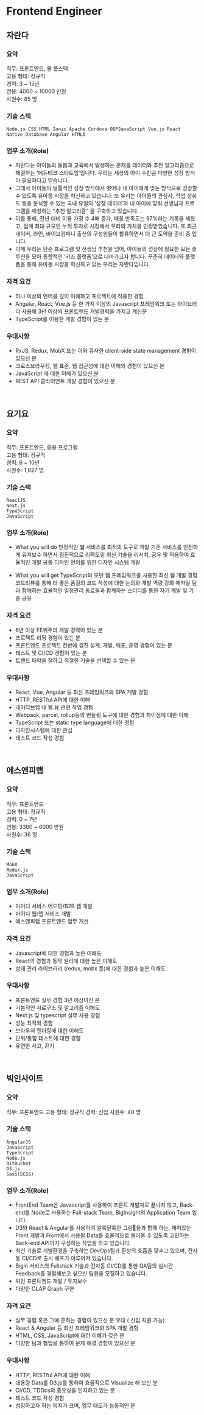 # Frontend Engineer

## 자란다

### 요약
직무:	프론트엔드, 웹 풀스택   
고용 형태:	정규직   
경력:	3 ~ 15년   
연봉:	4000 ~ 10000 만원  
사원수:	85 명   

### 기술 스택
    Node.js CSS HTML Ionic Apache Cordova OOPJavaScript Vue.js React Native Database Angular HTML5

### 업무 소개(Role)
- 자란다는 아이들의 돌봄과 교육에서 발생하는 문제를 데이터와 추천 알고리즘으로 해결하는 ‘에듀테크 스타트업’입니다. 우리는 세상의 아이 수만큼 다양한 성장 방식이 필요하다고 믿습니다.
- 그래서 아이들의 일률적인 성장 방식에서 벗어나 내 아이에게 맞는 방식으로 성장할 수 있도록 유아동 시장을 혁신하고 있습니다. 또 우리는 아이들의 관심사, 학업 성취도 등을 분석할 수 있는 국내 유일의 ‘성장 데이터’와 내 아이에 맞춰 선생님과 프로그램을 매칭하는 “추천 알고리즘” 을 구축하고 있습니다.
.
- 이를 통해, 전년 대비 이용 가정 수 4배 증가, 매칭 만족도는 97%라는 기록을 세웠고, 업계 최대 규모인 누적 투자로 시장에서 우리의 가치를 인정받았습니다. 또 최근 네이버, 라인, 바이브컴퍼니 출신의 구성원들이 합류하면서 더 큰 도약을 준비 중 입니다.
- 이제 우리는 단순 프로그램 및 선생님 추천을 넘어, 아이들의 성장에 필요한 모든 솔루션을 모아 종합적인 ‘키즈 플랫폼’으로 나아가고자 합니다. 꾸준히 데이터와 플랫폼을 통해 유아동 시장을 혁신하고 있는 우리는
자란다입니다.


### 자격 요건
- 하나 이상의 언어를 깊이 이해하고 프로젝트에 적용한 경험   
- Angular, React, Vue.js 등 한 가지 이상의 Javascript 프레임워크 또는 라이브러리 사용해 3년 이상의 프론트엔드 개발경력을 가지고 계신분   
- TypeScript를 이용한 개발 경험이 있는 분   

### 우대사항
- RxJS, Redux, MobX 또는 이와 유사한 client-side state management 경험이 있으신 분   
- 크로스브라우징, 웹 표준, 웹 접근성에 대한 이해와 경험이 있으신 분   
- JavaScript 에 대한 이해가 있으신 분   
- REST API 클라이언트 개발 경험이 있으신 분   

<br>

## 요기요

### 요약
직무:	프론트엔드, 응용 프로그램   
고용 형태:	정규직   
경력:	6 ~ 10년   
사원수:	1,027 명   


### 기술 스택
    ReactJS
    Next.js
    TypeScript 
    JavaScript

### 업무 소개(Role)
- What you will do
    안정적인 웹 서비스를 최적의 도구로 개발
    기존 서비스를 안전하게 유지보수 하면서 점진적으로 리팩토링
    최신 기술을 리서치, 공유 및 적용하여 효율적인 개발
    공통 디자인 언어를 위한 디자인 시스템 개발


- What you will get
    TypeScript와 모던 웹 프레임워크를 사용한 최신 웹 개발 경험
    코드리뷰를 통해 더 좋은 품질의 코드 작성에 대한 논의와 개발 역량 강화
    애자일 팀과 함께하는 효율적인 일정관리
    동료들과 함께하는 스터디를 통한 자기 계발 및 기술 공유

### 자격 요건
- 6년 이상 FE위주의 개발 경력이 있는 분
- 프로젝트 리딩 경험이 있는 분
- 프론트엔드 프로젝트 전반에 걸친 설계, 개발, 배포, 운영 경험이 있는 분
- 테스트 및 CI/CD 경험이 있는 분
- 트렌드 파악을 잘하고 적절한 기술을 선택할 수 있는 분

### 우대사항
- React, Vue, Angular 등 최신 프레임워크와 SPA 개발 경험
- HTTP, RESTful API에 대한 이해
- 네이티브앱 내 웹 뷰 관련 작업 경험
- Webpack, parcel, rollup등의 번들링 도구에 대한 경험과 차이점에 대한 이해
- TypeScript 또는 static type language에 대한 경험
- 디자인시스템에 대한 관심
- 테스트 코드 작성 경험

<br>

## 에스엔피랩

### 요약
직무:	프론트엔드   
고용 형태:	정규직   
경력:	0 ~ 7년   
연봉:	3300 ~ 6000 만원   
사원수:	36 명   

### 기술 스택
    MobX
    Redux.js
    JavaScript

### 업무 소개(Role)
- 마이디 서비스 어드민/B2B 웹 개발
- 마이디 웹/앱 서비스 개발
- 에스앤피랩 프론트엔드 업무 개선


### 자격 요건
- Javascript에 대한 경험과 높은 이해도
- React의 경험과 동작 원리에 대한 높은 이해도
- 상태 관리 라이브러리 (redux, mobx 등)에 대한 경험과 높은 이해도

### 우대사항
- 프론트엔드 실무 경험 3년 이상이신 분
- 기본적인 자료구조 및 알고리즘 이해도
- Next.js 및 typescript 실무 사용 경험
- 성능 최적화 경험
- 브라우저 렌더링에 대한 이해도
- 단위/통합 테스트에 대한 경험
- 유연한 사고, 끈기

<br>

## 빅인사이트

### 요약
직무:	프론트엔드
고용 형태:	정규직
경력:	신입
사원수:	40 명

### 기술 스택
    AngularJS
    JavaScript
    TypeScript
    Node.js
    BitBucket
    D3.js
    Sass(SCSS)

### 업무 소개(Role)
- FrontEnd Team은 Javascript를 사용하여 프론트 개발자로 끝나지 않고, Back-end를 Node로 사용하는 Full-stack Team, BigInsight의 Application Team 입니다.
- D3와 React & Angular를 사용하여 알록달록한 그림🎨들과 함께 하는, 재미있는 Front 개발과 Front에서 사용될 Data를 효율적으로 불러올 수 있도록 고민하는 Back-end API까지 구성하는 작업을 하고 있습니다.
- 최신 기술로 개발환경을 구축하는 DevOps팀과 환상의 호흡을 맞추고 있으며, 전자동 CI/CD로 출시 배포가 이루어져 있습니다.
- Bigin 서비스의 Fullstack 기술과 전자동 CI/CD를 통한 QA팀의 실시간 Feedback를 경험해보고 싶으신 팀원을 모집하고 있습니다.
- 빅인 프론트엔드 개발 / 유지보수
- 다양한 OLAP Graph 구현

### 자격 요건
- 실무 경험 혹은 그에 준하는 경험이 있으신 분 우대 ( 신입 지원 가능)
- React & Angular 등 최신 프레임워크와 SPA 개발 경험
- HTML, CSS, JavaScript에 대한 이해가 깊은 분
- 다양한 팀과 협업을 통하여 문제 해결 경험이 있으신 분

### 우대사항
- HTTP, RESTful API에 대한 이해
- 대용량 Data를 D3.js를 통하여 효율적으로 Visualize 해 보신 분
- CI/CD, TDDcs의 중요성을 인지하고 있는 분
- 테스트 코드 작성 경험
- 성장하고자 하는 의지가 크며, 업무 태도가 능동적인 분

